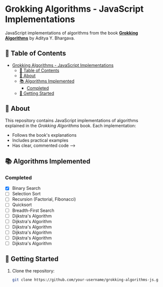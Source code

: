 # Grokking Algorithms - JavaScript Implementations

JavaScript implementations of algorithms from the book **[Grokking Algorithms](https://www.manning.com/books/grokking-algorithms)** by Aditya Y. Bhargava.

## 📖 Table of Contents
- [Grokking Algorithms - JavaScript Implementations](#grokking-algorithms---javascript-implementations)
  - [📖 Table of Contents](#-table-of-contents)
  - [🌟 About](#-about)
  - [📚 Algorithms Implemented](#-algorithms-implemented)
    - [Completed](#completed)
  - [🚀 Getting Started](#-getting-started)

## 🌟 About
This repository contains JavaScript implementations of algorithms explained in the *Grokking Algorithms* book. Each implementation:
- Follows the book's explanations
- Includes practical examples
- Has clear, commented code -->

## 📚 Algorithms Implemented
### Completed
- [x] Binary Search
- [ ] Selection Sort
- [ ] Recursion (Factorial, Fibonacci)
- [ ] Quicksort
- [ ] Breadth-First Search
- [ ] Dijkstra's Algorithm
- [ ] Dijkstra's Algorithm
- [ ] Dijkstra's Algorithm
- [ ] Dijkstra's Algorithm
- [ ] Dijkstra's Algorithm
- [ ] Dijkstra's Algorithm

## 🚀 Getting Started
1. Clone the repository:
   ```bash
   git clone https://github.com/your-username/grokking-algorithms-js.git